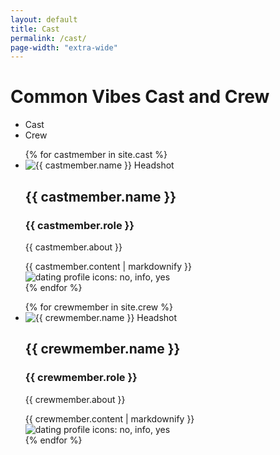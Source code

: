 ```yaml
---
layout: default
title: Cast
permalink: /cast/
page-width: "extra-wide"
---
```


<h1>Common Vibes Cast and Crew</h1>

<div class="season-bar">
    <ul>
        <li class="nav-btn active-selection" id="cast-btn" onclick="switchTab('cast-btn','cast-tab')">
            Cast
        </li>
        <li class="nav-btn inactive-selection" id="crew-btn" onclick="switchTab('crew-btn','crew-tab')">
            Crew
        </li>
    </ul>
</div>


<div id="cast-tab" class="active-tab">
    <ul class="cast">
    {% for castmember in site.cast %}
        <li class="cast-block {{ castmember.border }}">
            <img src="{{ castmember.headshot }}" alt="{{ castmember.name }} Headshot" class="cast-profile"/>
            <div class="cast-info">
                <h2 class="pt-0 cast-name">{{ castmember.name }}</h2>
                <h3 class="pt-0 cast-role {{ castmember.text }}">{{ castmember.role }}</h3>
                <p class="pt-0">{{ castmember.about }}</p>
                {{ castmember.content | markdownify }}
            </div>
                <img src="../assets/images/profile-icons.jpg" alt="dating profile icons: no, info, yes" class="dating-icons"/>
        </li>
    {% endfor %}
    </ul>
</div>

<div id="crew-tab" class="inactive-tab">
    <ul class="cast">
    {% for crewmember in site.crew %}
        <li class="cast-block {{ crewmember.border }}">
            <img src="{{ crewmember.headshot }}" alt="{{ crewmember.name }} Headshot" class="cast-profile"/>
            <div class="cast-info">
                <h2 class="pt-0 cast-name">{{ crewmember.name }}</h2>
                <h3 class="pt-0 cast-role {{ crewmember.text }}">{{ crewmember.role }}</h3>
                <p class="pt-0">{{ crewmember.about }}</p>
                {{ crewmember.content | markdownify }}
            </div>
                <img src="../assets/images/profile-icons.jpg" alt="dating profile icons: no, info, yes" class="dating-icons"/>
        </li>
    {% endfor %}
    </ul>
</div>

<!-- Cast members are listed in the order of the files in the cast folder (alphabetically) -->
